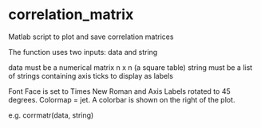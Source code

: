 # correlation_matrix
Matlab script to plot and save correlation matrices

The function uses two inputs: data and string

data must be a numerical matrix n x n (a square table)
string must be a list of strings containing axis ticks to display as labels

Font Face is set to Times New Roman and Axis Labels rotated to 45 degrees.
Colormap = jet. 
A colorbar is shown on the right of the plot.

e.g. corrmatr(data, string)
